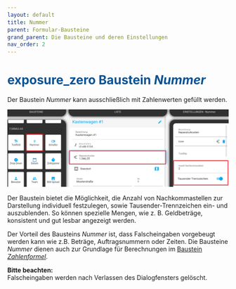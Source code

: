 ```yaml
---
layout: default
title: Nummer
parent: Formular-Bausteine
grand_parent: Die Bausteine und deren Einstellungen
nav_order: 2
---
```


# <span style="color:#0b5394"><span class="material-icons">exposure_zero</span> **Baustein *Nummer***</span>

Der Baustein *Nummer* kann ausschließlich mit Zahlenwerten gefüllt werden.

![number](\assets\record-spec-settings\1number.png "number")

Der Baustein bietet die Möglichkeit, die Anzahl von Nachkommastellen zur Darstellung individuell festzulegen, sowie Tausender-Trennzeichen ein- und auszublenden.
So können spezielle Mengen, wie z. B. Geldbeträge, konsistent und gut lesbar angezeigt werden.

Der Vorteil des Bausteins *Nummer* ist, dass Falscheingaben vorgebeugt werden kann wie z.B. Beträge,
Auftragsnummern oder Zeiten. Die Bausteine *Nummer* dienen auch zur Grundlage für Berechnungen im
[Baustein *Zahlenformel*](/docs/record-spec-settings/grand-child-expanded/numberformular.html).

**Bitte beachten:**  
Falscheingaben werden nach Verlassen des Dialogfensters gelöscht.
